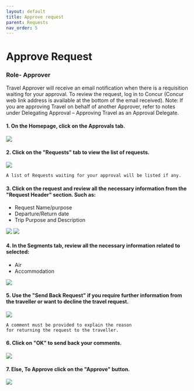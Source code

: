 ```yaml
---
layout: default
title: Approve request
parent: Requests
nav_order: 5
---
```


# Approve Request

### Role- Approver

Travel Approver will receive an email notification when there is a requisition waiting for your approval. To review the request, log in to Concur (Concur web link address is available at the bottom of the email received).
Note:
If you are approving Travel on behalf of another Approver, refer to notes under Delegating Approval – Approving Travel as an Approval Delegate.

#### 1. On the Homepage, click on the **Approvals** tab.

<img src="{{ site.url }}{{ site.baseurl }}\assets\images\request\req8.png"> 

#### 2. Click on the "Requests" tab to view the list of requests.

<img src="{{ site.url }}{{ site.baseurl }}\assets\images\request\req9.png"> 

```
A list of Requests waiting for your approval will be listed if any.
```

#### 3. Click on the request and review all the necessary information from the "Request Header" section. Such as:
- Request Name/purpose
- Departure/Return date
- Trip Purpose and Description

<img src="{{ site.url }}{{ site.baseurl }}\assets\images\request\req10.png"> 

<img src="{{ site.url }}{{ site.baseurl }}\assets\images\request\req11.png"> 

#### 4. In the Segments tab, review all the necessary information related to selected:
- Air
- Accommodation

<img src="{{ site.url }}{{ site.baseurl }}\assets\images\request\req12.png"> 

#### 5. Use the "Send Back Request" if you require further information from the traveller or want to decline the travel request.

<img src="{{ site.url }}{{ site.baseurl }}\assets\images\request\re.png"> 

```
A comment must be provided to explain the reason
for returning the request to the traveller.
```

#### 6. Click on "OK" to send back your comments.

<img src="{{ site.url }}{{ site.baseurl }}\assets\images\request\req3.png"> 

#### 7. Else, To Approve click on the "Approve" button.

<img src="{{ site.url }}{{ site.baseurl }}\assets\images\request\re.png"> 
